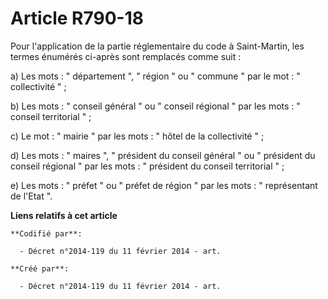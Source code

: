 # Article R790-18

Pour l'application de la partie réglementaire du code à Saint-Martin, les termes énumérés ci-après sont remplacés comme
suit : 

a) Les mots : " département ", " région " ou " commune " par le mot : " collectivité " ; 

b) Les mots : " conseil général " ou " conseil régional " par les mots : " conseil territorial " ; 

c) Le mot : " mairie " par les mots : " hôtel de la collectivité " ; 

d) Les mots : " maires ", " président du conseil général " ou " président du conseil régional " par les mots : " président du
conseil territorial " ; 

e) Les mots : " préfet " ou " préfet de région " par les mots : " représentant de l'Etat ".

**Liens relatifs à cet article**

	**Codifié par**:

	  - Décret n°2014-119 du 11 février 2014 - art.

	**Créé par**:

	  - Décret n°2014-119 du 11 février 2014 - art.
